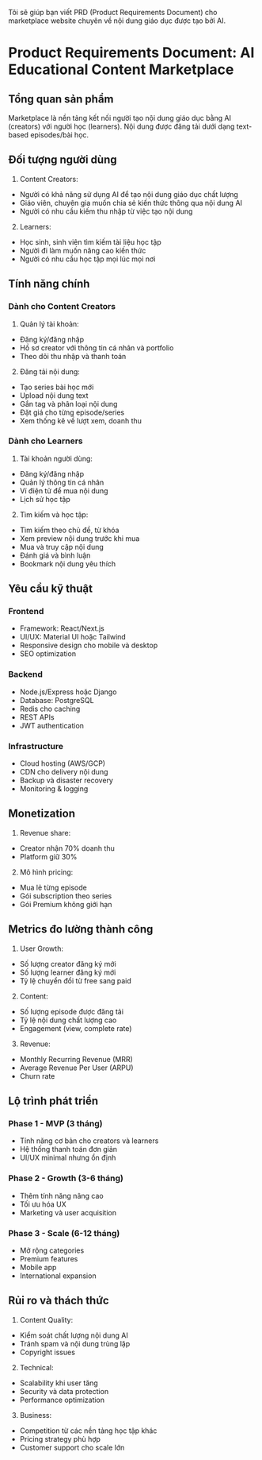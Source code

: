 Tôi sẽ giúp bạn viết PRD (Product Requirements Document) cho marketplace website chuyên về nội dung giáo dục được tạo bởi AI.

# Product Requirements Document: AI Educational Content Marketplace

## Tổng quan sản phẩm

Marketplace là nền tảng kết nối người tạo nội dung giáo dục bằng AI (creators) với người học (learners). Nội dung được đăng tải dưới dạng text-based episodes/bài học.

## Đối tượng người dùng

1. Content Creators:

- Người có khả năng sử dụng AI để tạo nội dung giáo dục chất lượng
- Giáo viên, chuyên gia muốn chia sẻ kiến thức thông qua nội dung AI
- Người có nhu cầu kiếm thu nhập từ việc tạo nội dung

2. Learners:

- Học sinh, sinh viên tìm kiếm tài liệu học tập
- Người đi làm muốn nâng cao kiến thức
- Người có nhu cầu học tập mọi lúc mọi nơi

## Tính năng chính

### Dành cho Content Creators

1. Quản lý tài khoản:

- Đăng ký/đăng nhập
- Hồ sơ creator với thông tin cá nhân và portfolio
- Theo dõi thu nhập và thanh toán

2. Đăng tải nội dung:

- Tạo series bài học mới
- Upload nội dung text
- Gắn tag và phân loại nội dung
- Đặt giá cho từng episode/series
- Xem thống kê về lượt xem, doanh thu

### Dành cho Learners

1. Tài khoản người dùng:

- Đăng ký/đăng nhập
- Quản lý thông tin cá nhân
- Ví điện tử để mua nội dung
- Lịch sử học tập

2. Tìm kiếm và học tập:

- Tìm kiếm theo chủ đề, từ khóa
- Xem preview nội dung trước khi mua
- Mua và truy cập nội dung
- Đánh giá và bình luận
- Bookmark nội dung yêu thích

## Yêu cầu kỹ thuật

### Frontend

- Framework: React/Next.js
- UI/UX: Material UI hoặc Tailwind
- Responsive design cho mobile và desktop
- SEO optimization

### Backend

- Node.js/Express hoặc Django
- Database: PostgreSQL
- Redis cho caching
- REST APIs
- JWT authentication

### Infrastructure

- Cloud hosting (AWS/GCP)
- CDN cho delivery nội dung
- Backup và disaster recovery
- Monitoring & logging

## Monetization

1. Revenue share:

- Creator nhận 70% doanh thu
- Platform giữ 30%

2. Mô hình pricing:

- Mua lẻ từng episode
- Gói subscription theo series
- Gói Premium không giới hạn

## Metrics đo lường thành công

1. User Growth:

- Số lượng creator đăng ký mới
- Số lượng learner đăng ký mới
- Tỷ lệ chuyển đổi từ free sang paid

2. Content:

- Số lượng episode được đăng tải
- Tỷ lệ nội dung chất lượng cao
- Engagement (view, complete rate)

3. Revenue:

- Monthly Recurring Revenue (MRR)
- Average Revenue Per User (ARPU)
- Churn rate

## Lộ trình phát triển

### Phase 1 - MVP (3 tháng)

- Tính năng cơ bản cho creators và learners
- Hệ thống thanh toán đơn giản
- UI/UX minimal nhưng ổn định

### Phase 2 - Growth (3-6 tháng)

- Thêm tính năng nâng cao
- Tối ưu hóa UX
- Marketing và user acquisition

### Phase 3 - Scale (6-12 tháng)

- Mở rộng categories
- Premium features
- Mobile app
- International expansion

## Rủi ro và thách thức

1. Content Quality:

- Kiểm soát chất lượng nội dung AI
- Tránh spam và nội dung trùng lặp
- Copyright issues

2. Technical:

- Scalability khi user tăng
- Security và data protection
- Performance optimization

3. Business:

- Competition từ các nền tảng học tập khác
- Pricing strategy phù hợp
- Customer support cho scale lớn
